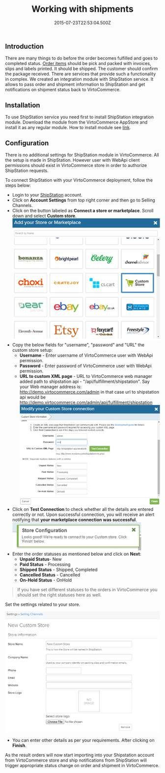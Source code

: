 ﻿---
title: Working with shipments
description: The article about working with shipments in Virto Commerce
layout: docs
date: 2015-07-23T22:53:04.500Z
priority: 1
---
## Introduction

There are many things to do before the order becomes fulfilled and goes to completed status. <a class="crosslink" href="https://virtocommerce.com/shopping-cart" target="_blank">Order items</a> should be pick and packed with invoices, slips and labels printed. It should be shipped. The customer should confirm the package received. There are services that provide such a functionality in complex. We created an integration module with ShipStation service. It allows to pass order and shipment information to ShipStation and get notifications on shipment status back to VirtoCommerce.

## Installation

To use ShipStation service you need first to install ShipStation integration module. Download the module from the VirtoCommerce AppStore and install it as any regular module. How to install module see [link](docs/vc2userguide/configuration/modules-management).

## Configuration

There is no additional settings for ShipStation module in VirtoCommerce. All the setup is made in ShipStation. However user with WebApi client permissions should exist in VirtoCommerce store in order to authorize ShipStation requests.

To connect ShipStation with your VirtoCommerce deployment, follow the steps below:
* Login to your <a href="https://ss.shipstation.com/" rel="nofollow">ShipStation</a> account.
* Click on **Account Settings** from top right corner and then go to Selling Channels.
* Click on the button labeled as **Connect a store or marketplace**. Scroll down and select **Custom store**.
![](../../assets/images/docs/image2015-7-23_17-22-19.png)
* Copy the below fields for "username", "password" and "URL" the custom store setup:
  * **Username** - Enter username of VirtoCommerce user with WebApi permission.
  * **Password** - Enter password of VirtoCommerce user with WebApi permission.
  * **URL to custom XML page** - URL to VirtoCommerce web manager added path to shipstation api - "/api/fulfillment/shipstation". Say your Web manager address is: http://demo.virtocommerce.com/admin in that case url to shipstation api would be http://demo.virtocommerce.com/admin/api/fulfillment/shipstation  
![](../../assets/images/docs/image2015-7-23_17-26-39.png)
* Click on **Test Connection** to check whether all the details are entered correctly or not. Upon successful connection, you will receive an alert notifying that **your marketplace connection was successful**.
![](../../assets/images/docs/image2015-7-23_17-32-19.png)
* Enter the order statuses as mentioned below and click on **Next**:  
  * **Unpaid Status**- New
  * **Paid Status** - Processing
  * **Shipped Status** - Shipped, Completed
  * **Cancelled Status** - Cancelled
  * **On-Hold Status** - OnHold  

> If you have set different statuses to the orders in VirtoCommerce you should set the right statuses here as well.  

Set the settings related to your store.

![](../../assets/images/docs/image2015-7-23_17-38-13.png)

* You can enter other details as per your requirements. After clicking on **Finish**.

As the result orders will now start importing into your Shipstation account from VirtoCommerce store and ship notifications from ShipStation will trigger appropriate status change on order and shipment in VirtoCommerce.
